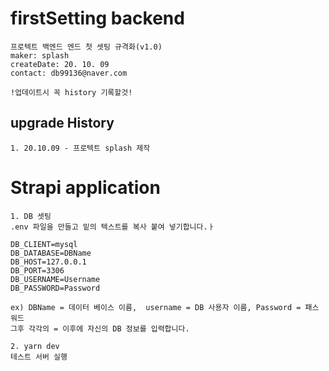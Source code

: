 # firstSetting backend
```
프로텍트 백엔드 엔드 첫 셋팅 규격화(v1.0)
maker: splash
createDate: 20. 10. 09
contact: db99136@naver.com

!업데이트시 꼭 history 기록할것!
```
## upgrade History
```
1. 20.10.09 - 프로텍트 splash 제작 
```

# Strapi application
```
1. DB 셋팅
.env 파일을 만들고 밑의 텍스트를 복사 붙여 넣기합니다.ㅏ

DB_CLIENT=mysql
DB_DATABASE=DBName
DB_HOST=127.0.0.1
DB_PORT=3306
DB_USERNAME=Username
DB_PASSWORD=Password

ex) DBName = 데이터 베이스 이름,  username = DB 사용자 이름, Password = 패스워드
그후 각각의 = 이후에 자신의 DB 정보를 입력합니다.

2. yarn dev
테스트 서버 실행
```
